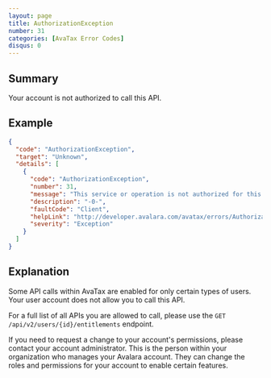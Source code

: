```yaml
---
layout: page
title: AuthorizationException
number: 31
categories: [AvaTax Error Codes]
disqus: 0
---
```


## Summary

Your account is not authorized to call this API.

## Example

```json
{
  "code": "AuthorizationException",
  "target": "Unknown",
  "details": [
    {
      "code": "AuthorizationException",
      "number": 31,
      "message": "This service or operation is not authorized for this account or user.",
      "description": "-0-",
      "faultCode": "Client",
      "helpLink": "http://developer.avalara.com/avatax/errors/AuthorizationException",
      "severity": "Exception"
    }
  ]
}
```

## Explanation

Some API calls within AvaTax are enabled for only certain types of users.  Your user account does not allow you to call this API.

For a full list of all APIs you are allowed to call, please use the `GET /api/v2/users/{id}/entitlements` endpoint.

If you need to request a change to your account's permissions, please contact your account administrator.  This is the person within your organization who manages your Avalara account.  They can change the roles and permissions for your account to enable certain features.
